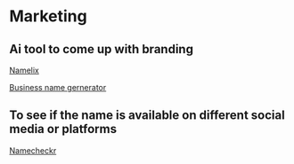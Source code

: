 # Marketing


## Ai tool to come up with branding
[Namelix](https://namelix.com/)

[Business name gernerator](https://www.shopify.com/tools/business-name-generator)

## To see if the name is available on different social media or platforms
[Namecheckr](https://www.namecheckr.com/)
